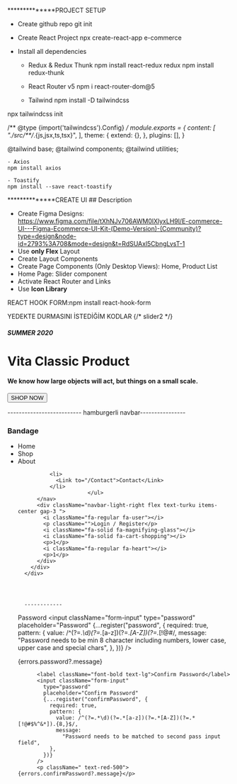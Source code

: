 **************PROJECT SETUP

- Create github repo
git init

- Create React Project
npx create-react-app e-commerce

- Install all dependencies

    - Redux & Redux Thunk
    npm install react-redux redux
    npm install redux-thunk

    - React Router v5
    npm i react-router-dom@5

    - Tailwind
npm install -D tailwindcss

npx tailwindcss init 

/** @type {import('tailwindcss').Config} */
module.exports = {
  content: [
    "./src/**/*.{js,jsx,ts,tsx}",
  ],
  theme: {
    extend: {},
  },
  plugins: [],
}  

@tailwind base;
@tailwind components;
@tailwind utilities;

    - Axios
    npm install axios

    - Toastify
    npm install --save react-toastify

**************CREATE UI
    ## Description

- Create Figma Designs: https://www.figma.com/file/tXhNJv706AWM0lXlyxLH9l/E-commerce-UI---Figma-Ecommerce-UI-Kit-(Demo-Version)-(Community)?type=design&node-id=2793%3A708&mode=design&t=RdSUAxl5CbngLvsT-1
- Use **only Flex** Layout
- Create Layout Components
- Create Page Components (Only Desktop Views): Home, Product List
- Home Page: Slider component
- Activate React Router and Links
- Use **Icon Library**

REACT HOOK FORM:npm install react-hook-form


YEDEKTE DURMASINI İSTEDİĞİM KODLAR
      {/* slider2 */}
      <div className="slider-area bg-carousel2 min-h-[716px] ">
        <div className="container text-white flex flex-col justify-center gap-4 p-[10%] max-w-[1440px] ">
          <h5 className="font-bold">SUMMER 2020</h5>
          <h1 className="font-bold">Vita Classic Product</h1>
          <h4 className="">
            We know how large objects will act, but things on a small scale.
          </h4>
          <div>
            <button className="rounded bg-green text-lg font-bold px-5 py-2 ">
              SHOP NOW
            </button>
          </div>
        </div>
      </div>

-------------------------- hamburgerli navbar----------------
      <div className="navbar-light flex justify-center">
        <div className="container flex flex-grow justify-between items-center min-h-[58px] max-w-[1440px]">
          <div className="navbar-light-left text-darkblue font-bold flex gap-2">
            <h3>Bandage</h3>
          </div>
          <nav className="navbar-light-middle text-darkblue items-center gap-2  ">
            <ul className="flex gap-2">
              <li>
                <Link to="/">Home</Link>
              </li>
              <li>
                <Link to="/ProductList">Shop</Link>
              </li>
              <i className="fa-solid fa-chevron-down fa-sm self-center"></i>
              <li>
                <Link to="/About">About</Link>
              </li>

              <li>
                <Link to="/Contact">Contact</Link>
              </li>
                          </ul>
          </nav>
          <div className="navbar-light-right flex text-turku items-center gap-3 ">
            <i className="fa-regular fa-user"></i>
            <p className="">Login / Register</p>
            <i className="fa-solid fa-magnifying-glass"></i>
            <i className="fa-solid fa-cart-shopping"></i>
            <p>1</p>
            <i className="fa-regular fa-heart"></i>
            <p>1</p>
          </div>
        </div>
      </div>




      ------------


<label className="font-bold text-lg">Password</label>
          <input className="form-input"
            type="password"
            placeholder="Password"
            {...register("password", {
              required: true,
              pattern: {
                value: /^(?=.*\d)(?=.*[a-z])(?=.*[A-Z])(?=.*[!@#$%^&*]).{8,}$/,
                message:
                  "Password needs to be min 8 character including numbers, lower case, upper case and special chars",
              },
            })}
          />
          <p className=" text-red-500">{errors.password?.message}</p>

          <label className="font-bold text-lg">Confirm Password</label>
          <input className="form-input"
            type="password"
            placeholder="Confirm Password"
            {...register("confirmPassword", {
              required: true,
              pattern: {
                value: /^(?=.*\d)(?=.*[a-z])(?=.*[A-Z])(?=.*[!@#$%^&*]).{8,}$/,
                message:
                  "Password needs to be matched to second pass input field",
              },
            })}
          />
          <p className=" text-red-500">{errors.confirmPassword?.message}</p>